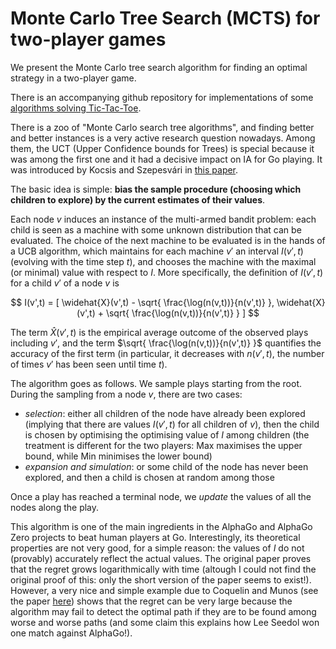 # Monte Carlo Tree Search (MCTS) for two-player games

We present the Monte Carlo tree search algorithm for finding an optimal strategy in a two-player game.

There is an accompanying github repository for implementations of some [algorithms solving Tic-Tac-Toe](https://github.com/nathanael-fijalkow/TicTacToe_RL).

There is a zoo of "Monte Carlo search tree algorithms", and finding better and better instances is a very active research question nowadays.
Among them, the UCT (Upper Confidence bounds for Trees) is special because it was among the first one and it had a decisive impact on IA for Go playing.
It was introduced by Kocsis and Szepesvári in [this paper](https://sites.ualberta.ca/~szepesva/papers/ecml06.pdf).

The basic idea is simple: **bias the sample procedure (choosing which children to explore) by the current estimates of their values**.

Each node $v$ induces an instance of the multi-armed bandit problem: 
each child is seen as a machine with some unknown distribution that can be evaluated.
The choice of the next machine to be evaluated is in the hands of a UCB algorithm, 
which maintains for each machine $v'$ an interval $I(v',t)$ (evolving with the time step $t$), and chooses the machine with the maximal (or minimal) value with respect to $I$.
More specifically, the definition of $I(v',t)$ for a child $v'$ of a node $v$ is

$$
I(v',t) = [ \widehat{X}(v',t) - \sqrt{ \frac{\log(n(v,t))}{n(v',t)} }, \widehat{X}(v',t) + \sqrt{ \frac{\log(n(v,t))}{n(v',t)} } ]
$$

The term $\widehat{X}(v',t)$ is the empirical average outcome of the observed plays including $v'$, 
and the term $\sqrt{ \frac{\log(n(v,t))}{n(v',t)} }$ quantifies the accuracy of the first term (in particular, it decreases with $n(v',t)$, the number of times $v'$ has been seen until time $t$).

The algorithm goes as follows.
We sample plays starting from the root. During the sampling from a node $v$, there are two cases:
* *selection*: either all children of the node have already been explored (implying that there are values $I(v',t)$ for all children of $v$), 
then the child is chosen by optimising the optimising value of $I$ among children (the treatment is different for the two players: Max maximises the upper bound, while Min minimises the lower bound)
* *expansion and simulation*: or some child of the node has never been explored, and then a child is chosen at random among those

Once a play has reached a terminal node, we *update* the values of all the nodes along the play.

This algorithm is one of the main ingredients in the AlphaGo and AlphaGo Zero projects to beat human players at Go.
Interestingly, its theoretical properties are not very good, for a simple reason: 
the values of $I$ do not (provably) accurately reflect the actual values.
The original paper proves that the regret grows logarithmically with time (altough I could not find the original proof of this: only the short version of the paper seems to exist!).
However, a very nice and simple example due to Coquelin and Munos (see the paper [here](https://arxiv.org/abs/1408.2028)) shows that the regret can be very large
because the algorithm may fail to detect the optimal path if they are to be found among worse and worse paths (and some claim this explains how Lee Seedol won one match against AlphaGo!).


